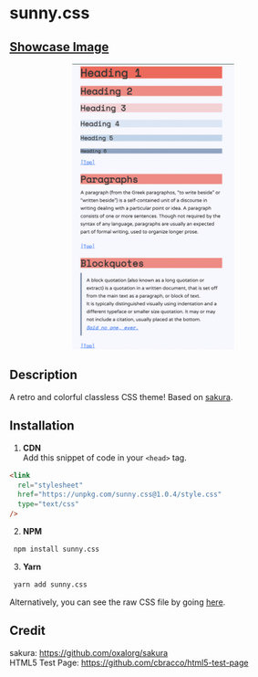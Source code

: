 # sunny.css

## [Showcase Image](https://y-arjun-y.github.io/sunny.css/)

<div align="center">
<img src="sunny.png" height="500px">  
</div>

## Description

A retro and colorful classless CSS theme! Based on [sakura](https://github.com/oxalorg/sakura).

## Installation

1. **CDN**  
   Add this snippet of code in your `<head>` tag.

```html
<link
  rel="stylesheet"
  href="https://unpkg.com/sunny.css@1.0.4/style.css"
  type="text/css"
/>
```

2. **NPM**

```bash
 npm install sunny.css
```

3. **Yarn**

```bash
 yarn add sunny.css
```

Alternatively, you can see the raw CSS file by going [here](https://raw.githubusercontent.com/y-arjun-y/sunny.css/main/style.css).

## Credit

sakura: https://github.com/oxalorg/sakura  
HTML5 Test Page: https://github.com/cbracco/html5-test-page
